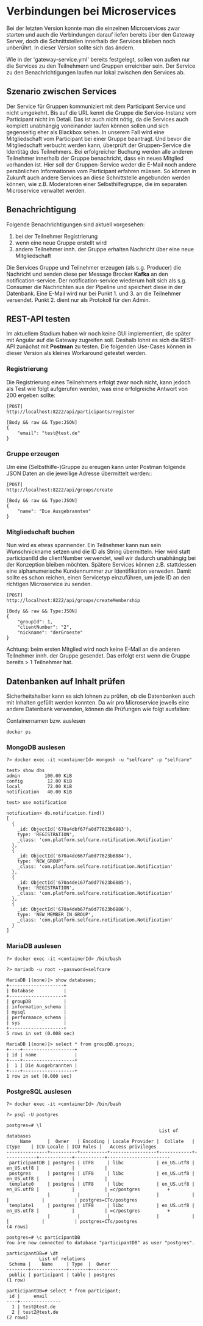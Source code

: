 # Verbindungen bei Microservices

Bei der letzten Version konnte man die einzelnen Microservices zwar starten und auch die Verbindungen darauf liefen bereits über den Gateway Server, doch die Schnittstellen innerhalb der Services blieben noch unberührt. In dieser Version sollte sich das ändern. 

Wie in der 'gateway-service.yml' bereits festgelegt, sollen von außen nur die Services zu den Teilnehmern und Gruppen erreichbar sein. Der Service zu den Benachrichtigungen laufen nur lokal zwischen den Services ab. 

## Szenario zwischen Services
Der Service für Gruppen kommuniziert mit dem Participant Service und nicht umgekehrt. Bis auf die URL kennt die Gruppe die Service-Instanz vom Participant nicht im Detail. Das ist auch nicht nötig, da die Services auch komplett unabhängig voneinander laufen können sollen und sich gegenseitig eher als Blackbox sehen. In unserem Fall wird eine Mitgliedschaft vom Participant bei einer Gruppe beantragt. Und bevor die Mitgliedschaft verbucht werden kann, überprüft der Gruppen-Service die Identitäg des Teilnehmers. Bei erfolgreicher Buchung werden alle anderen Teilnehmer innerhalb der Gruppe benachricht, dass ein neues Mitglied vorhanden ist. Hier soll der Gruppen-Service weder die E-Mail noch andere persönlichen Informationen vom Participant erfahren müssen. So können in Zukunft auch andere Services an diese Schnittstelle angebunden werden können, wie z.B. Moderatoren einer Selbsthilfegruppe, die im separaten Microservice verwaltet werden.

## Benachrichtigung
Folgende Benachrichtigungen sind aktuell vorgesehen:

1. bei der Teilnehmer Registrierung
2. wenn eine neue Gruppe erstellt wird
3. andere Teilnehmer innh. der Gruppe erhalten Nachricht über eine neue Mitgliedschaft

Die Services Gruppe und Teilnehmer erzeugen (als s.g. Producer) die Nachricht und senden diese per Message Brocker <b>Kafka</b> an den notification-service. Der notification-service wiederum holt sich als s.g. Consumer die Nachrichten aus der Pipeline und speichert diese in der Datenbank. Eine E-Mail wird nur bei Punkt 1. und 3. an die Teilnehmer versendet. Punkt 2. dient nur als Protokoll für den Admin.

## REST-API testen
Im aktuellem Stadium haben wir noch keine GUI implementiert, die später mit Angular auf die Gateway zugreifen soll. Deshalb lohnt es sich die REST-API zunächst mit <b>Postman</b> zu testen. Die folgenden Use-Cases können in dieser Version als kleines Workaround getestet werden.

### Registrierung
Die Registrierung eines Teilnehmers erfolgt zwar noch nicht, kann jedoch als Test wie folgt aufgerufen werden, was eine erfolgreiche Antwort von 200 ergeben sollte:


```
[POST] 
http://localhost:8222/api/participants/register

[Body && raw && Type:JSON]
{
    "email": "test@test.de"
}
```

### Gruppe erzeugen
Um eine (Selbsthilfe-)Gruppe zu ereugen kann unter Postman folgende JSON Daten an die jeweilige Adresse übermittelt werden::

```
[POST] 
http://localhost:8222/api/groups/create

[Body && raw && Type:JSON]
{
    "name": "Die Ausgebrannten"
}
```

### Mitgliedschaft buchen
Nun wird es etwas spannender. Ein Teilnehmer kann nun sein Wunschnickname setzen und die ID als String übermitteln. Hier wird statt participantId die clientNumber verwendet, weil wir dadurch unabhängig bei der Konzeption bleiben möchten. Spätere Services können z.B. stattdessen eine alphanumerische Kundennummer zur Identifikation verweden. Damit sollte es schon reichen, einen Servicetyp einzuführen, um jede ID an den richtigen Microservice zu senden.

```
[POST] 
http://localhost:8222/api/groups/createMembership

[Body && raw && Type:JSON]
{
    "groupId": 1,
    "clientNumber": "2",
    "nickname": "derGroeste"
}
```

Achtung: beim ersten Mitglied wird noch keine E-Mail an die anderen Teilnehmer innh. der Gruppe gesendet. Das erfolgt erst wenn die Gruppe bereits > 1 Teilnehmer hat.

## Datenbanken auf Inhalt prüfen

Sicherheitshalber kann es sich lohnen zu prüfen, ob die Datenbanken auch mit Inhalten gefüllt werden konnten. Da wir pro Microservice jeweils eine andere Datenbank verwenden, können die Prüfungen wie folgt ausfallen:

Containernamen bzw. <containerId> auslesen

```
docker ps
```

### MongoDB auslesen

```
?> docker exec -it <containerId> mongosh -u "selfcare" -p "selfcare"

test> show dbs
admin         100.00 KiB
config         12.00 KiB
local          72.00 KiB
notification   40.00 KiB

test> use notification

notification> db.notification.find()
[
  {
    _id: ObjectId('670a4dbf67fa0d77623b6883'),
    type: 'REGISTRATION',
    _class: 'com.platform.selfcare.notification.Notification'
  },
  {
    _id: ObjectId('670a4dc667fa0d77623b6884'),
    type: 'NEW_GROUP',
    _class: 'com.platform.selfcare.notification.Notification'
  },
  {
    _id: ObjectId('670a4de167fa0d77623b6885'),
    type: 'REGISTRATION',
    _class: 'com.platform.selfcare.notification.Notification'
  },
  {
    _id: ObjectId('670a4deb67fa0d77623b6886'),
    type: 'NEW_MEMBER_IN_GROUP',
    _class: 'com.platform.selfcare.notification.Notification'
  }
]
```

### MariaDB auslesen

```
?> docker exec -it <containerId> /bin/bash

?> mariadb -u root --password=selfcare

MariaDB [(none)]> show databases;
+--------------------+
| Database           |
+--------------------+
| groupDB            |
| information_schema |
| mysql              |
| performance_schema |
| sys                |
+--------------------+
5 rows in set (0.008 sec)

MariaDB [(none)]> select * from groupDB.groups;
+----+-------------------+
| id | name              |
+----+-------------------+
|  1 | Die Ausgebrannten |
+----+-------------------+
1 row in set (0.000 sec)
```

### PostgreSQL auslesen

```
?> docker exec -it <containerId> /bin/bash

?> psql -U postgres

postgres=# \l
                                                        List of databases
     Name      |  Owner   | Encoding | Locale Provider |  Collate   |   Ctype    | ICU Locale | ICU Rules |   Access privileges   
---------------+----------+----------+-----------------+------------+------------+------------+-----------+-----------------------
 participantDB | postgres | UTF8     | libc            | en_US.utf8 | en_US.utf8 |            |           | 
 postgres      | postgres | UTF8     | libc            | en_US.utf8 | en_US.utf8 |            |           | 
 template0     | postgres | UTF8     | libc            | en_US.utf8 | en_US.utf8 |            |           | =c/postgres          +
               |          |          |                 |            |            |            |           | postgres=CTc/postgres
 template1     | postgres | UTF8     | libc            | en_US.utf8 | en_US.utf8 |            |           | =c/postgres          +
               |          |          |                 |            |            |            |           | postgres=CTc/postgres
(4 rows)

postgres=# \c participantDB
You are now connected to database "participantDB" as user "postgres".

participantDB=# \dt
            List of relations
 Schema |    Name     | Type  |  Owner   
--------+-------------+-------+----------
 public | participant | table | postgres
(1 row)

participantDB=# select * from participant;
 id |     email     
----+---------------
  1 | test@test.de
  2 | test2@test.de
(2 rows)
```
